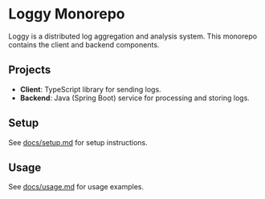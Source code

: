 # Loggy Monorepo

Loggy is a distributed log aggregation and analysis system. This monorepo contains the client and backend components.

## Projects
- **Client**: TypeScript library for sending logs.
- **Backend**: Java (Spring Boot) service for processing and storing logs.

## Setup
See [docs/setup.md](docs/setup.md) for setup instructions.

## Usage
See [docs/usage.md](docs/usage.md) for usage examples.